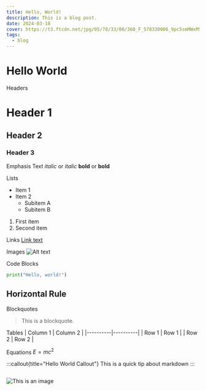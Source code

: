 ```yaml
---
title: Hello, World!
description: This is a blog post.
date: 2024-03-18
cover: https://t3.ftcdn.net/jpg/05/78/33/00/360_F_578330006_9pc5smMWxM5qzAxbayYnqk0RwG5oAulg.jpg
tags:
  - blog
---
```


# Hello World

Headers

# Header 1

## Header 2

### Header 3

Emphasis Text
_italic_ or _italic_
**bold** or **bold**

Lists

- Item 1
- Item 2
  - Subitem A
  - Subitem B

1. First item
2. Second item

Links
[Link text](https://www.example.com)

Images
![Alt text](image_url.jpg)

Code Blocks

```python
print("Hello, world!")
```

## Horizontal Rule

Blockquotes

> This is a blockquote.

Tables
| Column 1 | Column 2 |
|----------|----------|
| Row 1 | Row 1 |
| Row 2 | Row 2 |

Equations
$E = mc^2$

:::callout{title="Hello World Callout"}
This is a quick tip about markdown
:::

```

```

![This is an image](https://t3.ftcdn.net/jpg/05/78/33/00/360_F_578330006_9pc5smMWxM5qzAxbayYnqk0RwG5oAulg.jpg)
